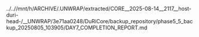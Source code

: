 ../..//mnt/h/ARCHIVE/.UNWRAP/extracted/CORE__2025-08-14__2117__host-duri-head-/__UNWRAP/3e71aa0248/DuRiCore/backup_repository/phase5_5_backup_20250805_103905/DAY7_COMPLETION_REPORT.md